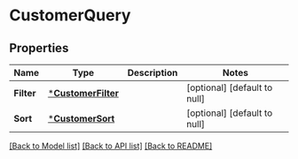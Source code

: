 # CustomerQuery

## Properties

 Name       | Type                                     | Description | Notes                        
------------|------------------------------------------|-------------|------------------------------
 **Filter** | [***CustomerFilter**](CustomerFilter.md) |             | [optional] [default to null] 
 **Sort**   | [***CustomerSort**](CustomerSort.md)     |             | [optional] [default to null] 

[[Back to Model list]](../README.md#documentation-for-models) [[Back to API list]](../README.md#documentation-for-api-endpoints) [[Back to README]](../README.md)

